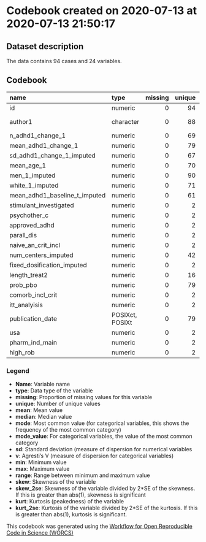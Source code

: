 Codebook created on 2020-07-13 at 2020-07-13 21:50:17
================

## Dataset description

The data contains 94 cases and 24 variables.

## Codebook

| name                              | type            | missing | unique |   mean | median |   mode | mode\_value  |    sd |    v |     min |    max |  range |   skew | skew\_2se |   kurt | kurt\_2se |
| :-------------------------------- | :-------------- | ------: | -----: | -----: | -----: | -----: | :----------- | ----: | ---: | ------: | -----: | -----: | -----: | --------: | -----: | --------: |
| id                                | numeric         |       0 |     94 | 100.45 |  94.50 |  94.50 |              | 66.23 |      |    2.00 | 213.00 | 211.00 |   0.29 |      0.58 | \-1.22 |    \-1.24 |
| author1                           | character       |       0 |     88 |        |        |   3.00 | Spencer 2002 |       | 0.99 |         |        |        |        |           |        |           |
| n\_adhd1\_change\_1               | numeric         |       0 |     69 |  70.36 |  63.00 |  63.00 |              | 43.28 |      |    9.00 | 232.00 | 223.00 |   1.24 |      2.49 |   1.97 |      2.00 |
| mean\_adhd1\_change\_1            | numeric         |       0 |     79 | \-8.87 | \-8.80 | \-8.80 |              |  3.89 |      | \-21.20 |   2.00 |  23.20 | \-0.34 |    \-0.68 |   1.08 |      1.10 |
| sd\_adhd1\_change\_1\_imputed     | numeric         |       0 |     67 |  11.17 |  11.27 |  11.27 |              |  1.79 |      |    6.15 |  15.24 |   9.09 | \-0.39 |    \-0.78 |   0.07 |      0.07 |
| mean\_age\_1                      | numeric         |       0 |     70 |  20.11 |  12.30 |  12.30 |              | 12.26 |      |    5.10 |  41.40 |  36.30 |   0.52 |      1.04 | \-1.57 |    \-1.60 |
| men\_1\_imputed                   | numeric         |       0 |     90 |  66.49 |  67.63 |  67.63 |              | 13.08 |      |   27.66 | 100.00 |  72.34 | \-0.11 |    \-0.23 | \-0.23 |    \-0.23 |
| white\_1\_imputed                 | numeric         |       0 |     71 |  68.58 |  77.17 |  77.17 |              | 27.94 |      |    0.00 | 100.00 | 100.00 | \-1.54 |    \-3.09 |   1.34 |      1.36 |
| mean\_adhd1\_baseline\_t\_imputed | numeric         |       0 |     61 |  38.74 |  38.50 |  38.50 |              |  3.24 |      |   30.40 |  46.90 |  16.50 | \-0.09 |    \-0.17 | \-0.22 |    \-0.23 |
| stimulant\_investigated           | numeric         |       0 |      2 |   0.35 |   0.00 |   0.00 |              |  0.48 |      |    0.00 |   1.00 |   1.00 |   0.61 |      1.23 | \-1.64 |    \-1.66 |
| psychother\_c                     | numeric         |       0 |      2 |   0.03 |   0.00 |   0.00 |              |  0.18 |      |    0.00 |   1.00 |   1.00 |   5.24 |     10.54 |  25.74 |     26.13 |
| approved\_adhd                    | numeric         |       0 |      2 |   0.76 |   1.00 |   1.00 |              |  0.43 |      |    0.00 |   1.00 |   1.00 | \-1.17 |    \-2.35 | \-0.64 |    \-0.65 |
| parall\_dis                       | numeric         |       0 |      2 |   0.93 |   1.00 |   1.00 |              |  0.26 |      |    0.00 |   1.00 |   1.00 | \-3.19 |    \-6.41 |   8.27 |      8.39 |
| naive\_an\_crit\_incl             | numeric         |       0 |      2 |   0.09 |   0.00 |   0.00 |              |  0.28 |      |    0.00 |   1.00 |   1.00 |   2.93 |      5.88 |   6.63 |      6.73 |
| num\_centers\_imputed             | numeric         |       0 |     42 |  23.43 |  18.00 |  18.00 |              | 19.27 |      |    1.00 |  71.00 |  70.00 |   0.72 |      1.44 | \-0.36 |    \-0.36 |
| fixed\_dosification\_imputed      | numeric         |       0 |      2 |   0.46 |   0.00 |   0.00 |              |  0.50 |      |    0.00 |   1.00 |   1.00 |   0.17 |      0.34 | \-1.99 |    \-2.02 |
| length\_treat2                    | numeric         |       0 |     16 |   7.89 |   6.50 |   6.50 |              |  4.51 |      |    2.00 |  28.00 |  26.00 |   2.35 |      4.73 |   6.64 |      6.74 |
| prob\_pbo                         | numeric         |       0 |     79 |  38.42 |  34.31 |  34.31 |              | 12.39 |      |   10.81 |  58.62 |  47.81 | \-0.30 |    \-0.59 | \-1.30 |    \-1.32 |
| comorb\_incl\_crit                | numeric         |       0 |      2 |   0.15 |   0.00 |   0.00 |              |  0.36 |      |    0.00 |   1.00 |   1.00 |   1.94 |      3.90 |   1.79 |      1.81 |
| itt\_analyisis                    | numeric         |       0 |      2 |   0.81 |   1.00 |   1.00 |              |  0.40 |      |    0.00 |   1.00 |   1.00 | \-1.54 |    \-3.10 |   0.39 |      0.39 |
| publication\_date                 | POSIXct, POSIXt |       0 |     79 |        |        |   3.00 | 1133395200   |       | 0.99 |         |        |        |        |           |        |           |
| usa                               | numeric         |       0 |      2 |   0.86 |   1.00 |   1.00 |              |  0.35 |      |    0.00 |   1.00 |   1.00 | \-2.06 |    \-4.15 |   2.28 |      2.31 |
| pharm\_ind\_main                  | numeric         |       0 |      2 |   0.93 |   1.00 |   1.00 |              |  0.26 |      |    0.00 |   1.00 |   1.00 | \-3.19 |    \-6.41 |   8.27 |      8.39 |
| high\_rob                         | numeric         |       0 |      2 |   0.24 |   0.00 |   0.00 |              |  0.43 |      |    0.00 |   1.00 |   1.00 |   1.17 |      2.35 | \-0.64 |    \-0.65 |

### Legend

  - **Name**: Variable name
  - **type**: Data type of the variable
  - **missing**: Proportion of missing values for this variable
  - **unique**: Number of unique values
  - **mean**: Mean value
  - **median**: Median value
  - **mode**: Most common value (for categorical variables, this shows
    the frequency of the most common category)
  - **mode\_value**: For categorical variables, the value of the most
    common category
  - **sd**: Standard deviation (measure of dispersion for numerical
    variables
  - **v**: Agresti’s V (measure of dispersion for categorical variables)
  - **min**: Minimum value
  - **max**: Maximum value
  - **range**: Range between minimum and maximum value
  - **skew**: Skewness of the variable
  - **skew\_2se**: Skewness of the variable divided by 2\*SE of the
    skewness. If this is greater than abs(1), skewness is significant
  - **kurt**: Kurtosis (peakedness) of the variable
  - **kurt\_2se**: Kurtosis of the variable divided by 2\*SE of the
    kurtosis. If this is greater than abs(1), kurtosis is significant.

This codebook was generated using the [Workflow for Open Reproducible
Code in Science (WORCS)](https://osf.io/zcvbs/)
